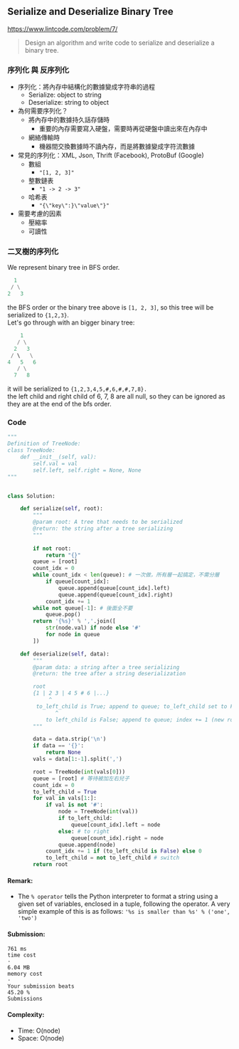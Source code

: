 ## Serialize and Deserialize Binary Tree
https://www.lintcode.com/problem/7/
> Design an algorithm and write code to serialize and deserialize a binary tree.

### 序列化 與 反序列化
- 序列化：將內存中結構化的數據變成字符串的過程
  - Serialize: object to string
  - Deserialize: string to object
- 為何需要序列化？
  - 將內存中的數據持久話存儲時
    - 重要的內存需要寫入硬盤，需要時再從硬盤中讀出來在內存中
  - 網絡傳輸時
    - 機器間交換數據時不讀內存，而是將數據變成字符流數據
- 常見的序列化：XML, Json, Thrift (Facebook), ProtoBuf (Google)     
  - 數組
    - `"[1, 2, 3]"`
  - 整數鏈表
    - `"1 -> 2 -> 3"`
  - 哈希表
    - `"{\"key\":}\"value\"}"` 
- 需要考慮的因素
  - 壓縮率
  - 可讀性
### 二叉樹的序列化
We represent binary tree in BFS order.
```python
  1
 / \
2   3
```
the BFS order or the binary tree above is `[1, 2, 3]`, so this tree will be serialized to `{1,2,3}`.\
Let's go through with an bigger binary tree:
```python
    1
   / \
  2   3
 / \   \
4   5   6
   / \
  7   8
```
it will be serialized to `{1,2,3,4,5,#,6,#,#,7,8}.`\
the left child and right child of 6, 7, 8 are all null, so they can be ignored as they are at the end of the bfs order.

### Code
```python
"""
Definition of TreeNode:
class TreeNode:
    def __init__(self, val):
        self.val = val
        self.left, self.right = None, None
"""


class Solution:

    def serialize(self, root):
        """
        @param root: A tree that needs to be serialized
        @return: the string after a tree serializing
        """
        
        if not root:
            return "{}"
        queue = [root]
        count_idx = 0
        while count_idx < len(queue): # 一次做，所有層一起搞定，不需分層
            if queue[count_idx]:
                queue.append(queue[count_idx].left)
                queue.append(queue[count_idx].right)
            count_idx += 1
        while not queue[-1]: # 後面全不要
            queue.pop()
        return '{%s}' % ','.join([
            str(node.val) if node else '#'
            for node in queue
        ])

    def deserialize(self, data):
        """
        @param data: a string after a tree serializing
        @return: the tree after a string deserialization

        root
        {1 | 2 3 | 4 5 # 6 |...}
             ^
         to_left_child is True; append to queue; to_left_child set to False
               ^
            to left_child is False; append to queue; index += 1 (new root); to_left_child set to True
        """

        data = data.strip('\n')
        if data == '{}':
            return None
        vals = data[1:-1].split(',')

        root = TreeNode(int(vals[0]))
        queue = [root] # 等待被加左右兒子
        count_idx = 0
        to_left_child = True
        for val in vals[1:]:
            if val is not '#':
                node = TreeNode(int(val))
                if to_left_child:
                    queue[count_idx].left = node
                else: # to right
                    queue[count_idx].right = node
                queue.append(node)
            count_idx += 1 if (to_left_child is False) else 0
            to_left_child = not to_left_child # switch
        return root

```
#### Remark:
- The `% operator` tells the Python interpreter to format a string using a given set of variables, enclosed in a tuple, following the operator. A very simple example of this is as follows:
`'%s is smaller than %s' % ('one', 'two')`
#### Submission:
```
761 ms
time cost
·
6.04 MB
memory cost
·
Your submission beats
45.20 %
Submissions
```
#### Complexity:
- Time: O(node)
- Space: O(node)
